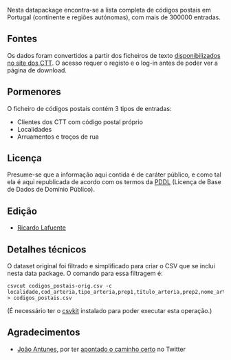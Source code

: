 Nesta datapackage encontra-se a lista completa de códigos postais em Portugal
(continente e regiões autónomas), com mais de 300000 entradas.


Fontes
------

Os dados foram convertidos a partir dos ficheiros de texto [disponibilizados no
site dos
CTT](https://www.ctt.pt/feapl_2/app/restricted/postalCodeSearch/postalCodeDownloadFiles.jspx).
O acesso requer o registo e o log-in antes de poder ver a página de download.


Pormenores
----------

O ficheiro de códigos postais contém 3 tipos de entradas:

* Clientes dos CTT com código postal próprio
* Localidades
* Arruamentos e troços de rua


Licença
-------

Presume-se que a informação aqui contida é de caráter público, e como tal ela é
aqui republicada de acordo com os termos da
[PDDL](http://opendatacommons.org/licenses/pddl/) (Licença de Base de Dados de
Domínio Público).


Edição
------

  * [Ricardo Lafuente](http://twitter.com/rlaf)


Detalhes técnicos
-----------------

O dataset original foi filtrado e simplificado para criar o CSV que se inclui nesta data package.
O comando para essa filtragem é:

    csvcut codigos_postais-orig.csv -c localidade,cod_arteria,tipo_arteria,prep1,titulo_arteria,prep2,nome_arteria,local_arteria,troco,porta,cliente,cod_postal,extensao_cod_postal,designacao_postal > codigos_postais.csv

(É necessário ter o [csvkit](https://csvkit.readthedocs.org) instalado para
poder executar esta operação.)


Agradecimentos
--------------

  * [João Antunes](http://twitter.com/joao), por ter [apontado o caminho
    certo](https://twitter.com/joao/status/572809514388471809) no Twitter

